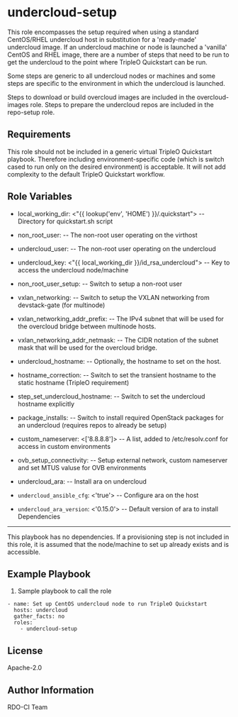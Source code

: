 undercloud-setup
================

This role encompasses the setup required when using a standard CentOS/RHEL
undercloud host in substitution for a 'ready-made' undercloud image. If an
undercloud machine or node is launched a 'vanilla' CentOS and RHEL image,
there are a number of steps that need to be run to get the undercloud to the
point where TripleO Quickstart can be run.

Some steps are generic to all undercloud nodes or machines and some
steps are specific to the environment in which the undercloud is
launched.

Steps to download or build overcloud images are included in the
overcloud-images role. Steps to prepare the undercloud repos are
included in the repo-setup role.

Requirements
------------

This role should not be included in a generic virtual TripleO Quickstart
playbook. Therefore including environment-specific code (which is switch
cased to run only on the desired environment) is acceptable. It will
not add complexity to the default TripleO Quickstart workflow.

Role Variables
--------------

- local_working_dir: <"{{ lookup('env', 'HOME') }}/.quickstart"> -- Directory for quickstart.sh script
- non_root_user: <stack>  -- The non-root user operating on the virthost
- undercloud_user: <stack> -- The non-root user operating on the undercloud
- undercloud_key: <"{{ local_working_dir }}/id_rsa_undercloud"> -- Key to access the undercloud node/machine
- non_root_user_setup: <true> -- Switch to setup a non-root user
- vxlan_networking: <false> -- Switch to setup the VXLAN networking from devstack-gate (for multinode)
- vxlan_networking_addr_prefix: <derivative of undercloud_network_cidr> -- The IPv4 subnet that will be used for the overcloud bridge between multinode hosts.
- vxlan_networking_addr_netmask: <derivative of undercloud_network_cidr> -- The CIDR notation of the subnet mask that will be used for the overcloud bridge.
- undercloud_hostname: <false> -- Optionally, the hostname to set on the host.
- hostname_correction: <false> -- Switch to set the transient hostname to the static hostname (TripleO requirement)
- step_set_undercloud_hostname: <false> -- Switch to set the undercloud hostname explicitly
- package_installs: <true> -- Switch to install required OpenStack packages for an undercloud (requires repos to already be setup)
- custom_nameserver: <['8.8.8.8']> -- A list, added to /etc/resolv.conf for access in custom environments
- ovb_setup_connectivity: <false> -- Setup external network, custom nameserver and set MTUS valuse for OVB environments
- undercloud_ara: <false> -- Install ara on undercloud

- `undercloud_ansible_cfg`: <'true'> -- Configure ara on the host
- `undercloud_ara_version`: <'0.15.0'> -- Default version of ara to install
Dependencies
------------

This playbook has no dependencies. If a provisioning step is not included
in this role, it is assumed that the node/machine to set up already
exists and is accessible.

Example Playbook
----------------

  1. Sample playbook to call the role

    - name: Set up CentOS undercloud node to run TripleO Quickstart
      hosts: undercloud
      gather_facts: no
      roles:
        - undercloud-setup

License
-------

Apache-2.0

Author Information
------------------

RDO-CI Team

